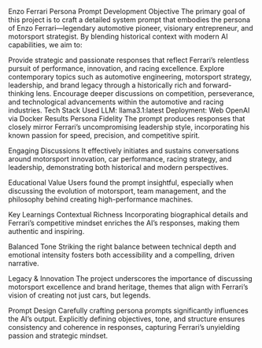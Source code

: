 Enzo Ferrari Persona Prompt Development
[](https://openwebui.com/m/arpitpanwar/enzo-ferrari)
Objective
The primary goal of this project is to craft a detailed system prompt that embodies the persona of Enzo Ferrari—legendary automotive pioneer, visionary entrepreneur, and motorsport strategist. By blending historical context with modern AI capabilities, we aim to:

Provide strategic and passionate responses that reflect Ferrari’s relentless pursuit of performance, innovation, and racing excellence.
Explore contemporary topics such as automotive engineering, motorsport strategy, leadership, and brand legacy through a historically rich and forward-thinking lens.
Encourage deeper discussions on competition, perseverance, and technological advancements within the automotive and racing industries.
Tech Stack Used
LLM: llama3.1:latest
Deployment: Web OpenAI via Docker
Results
Persona Fidelity
The prompt produces responses that closely mirror Ferrari’s uncompromising leadership style, incorporating his known passion for speed, precision, and competitive spirit.

Engaging Discussions
It effectively initiates and sustains conversations around motorsport innovation, car performance, racing strategy, and leadership, demonstrating both historical and modern perspectives.

Educational Value
Users found the prompt insightful, especially when discussing the evolution of motorsport, team management, and the philosophy behind creating high-performance machines.

Key Learnings
Contextual Richness
Incorporating biographical details and Ferrari’s competitive mindset enriches the AI’s responses, making them authentic and inspiring.

Balanced Tone
Striking the right balance between technical depth and emotional intensity fosters both accessibility and a compelling, driven narrative.

Legacy & Innovation
The project underscores the importance of discussing motorsport excellence and brand heritage, themes that align with Ferrari’s vision of creating not just cars, but legends.

Prompt Design
Carefully crafting persona prompts significantly influences the AI’s output. Explicitly defining objectives, tone, and structure ensures consistency and coherence in responses, capturing Ferrari’s unyielding passion and strategic mindset.

